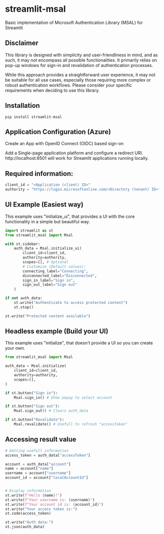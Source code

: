# streamlit-msal

Basic implementation of Microsoft Authentication Library (MSAL) for Streamlit

## Disclaimer

This library is designed with simplicity and user-friendliness in mind, and as such, it may not encompass all possible functionalities. It primarily relies on pop-up windows for sign-in and revalidation of authentication processes.

While this approach provides a straightforward user experience, it may not be suitable for all use cases, especially those requiring more complex or robust authentication workflows. Please consider your specific requirements when deciding to use this library.

## Installation

```
pip install streamlit-msal
```

## Application Configuration (Azure)

Create an App with OpenID Connect (OIDC) based sign-on

Add a Single-page application platform and configure a redirect URI.
http://localhost:8501 will work for Streamlit applications running locally.

## Required information:

```py
client_id = "<Application (client) ID>"
authority = "https://login.microsoftonline.com/<Directory (tenant) ID>"
```

## UI Example (Easiest way)

This example uses "initialize_ui", that provides a UI with the core functionality in a simple but beautiful way.

```py
import streamlit as st
from streamlit_msal import Msal

with st.sidebar:
    auth_data = Msal.initialize_ui(
        client_id=client_id,
        authority=authority,
        scopes=[], # Optional
        # Customize (Default values):
        connecting_label="Connecting",
        disconnected_label="Disconnected",
        sign_in_label="Sign in",
        sign_out_label="Sign out"
    )

if not auth_data:
    st.write("Authenticate to access protected content")
    st.stop()

st.write("Protected content available")
```

## Headless example (Build your UI)

This example uses "initialize", that doesn't provide a UI so you can create your own.

```py
from streamlit_msal import Msal

auth_data = Msal.initialize(
    client_id=client_id,
    authority=authority,
    scopes=[],
)

if st.button("Sign in"):
    Msal.sign_in() # Show popup to select account

if st.button("Sign out"):
    Msal.sign_out() # Clears auth_data

if st.button("Revalidate"):
    Msal.revalidate() # Usefull to refresh "accessToken"
```

## Accessing result value

```py
# Getting usefull information
access_token = auth_data["accessToken"]

account = auth_data["account"]
name = account["name"]
username = account["username"]
account_id = account["localAccountId"]


# Display information
st.write(f"Hello {name}!")
st.write(f"Your username is: {username}")
st.write(f"Your account id is: {account_id}")
st.write("Your access token is:")
st.code(access_token)

st.write("Auth data:")
st.json(auth_data)
```
